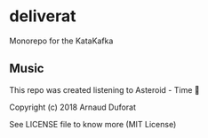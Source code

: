 # deliverat
Monorepo for the KataKafka

## Music
This repo was created listening to Asteroid - Time :guitar:

Copyright (c) 2018 Arnaud Duforat

See LICENSE file to know more (MIT License)

